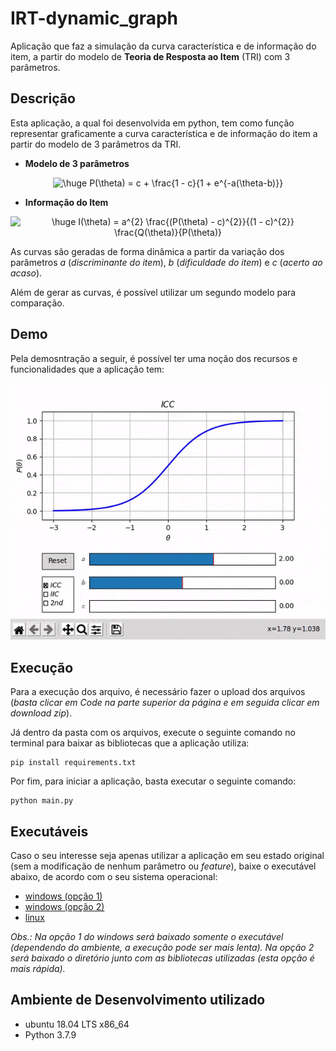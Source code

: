 # IRT-dynamic_graph
Aplicação que faz a simulação da curva característica e de informação do item, a partir do modelo de **Teoria de Resposta ao Item** (TRI) com 3 parâmetros.

## Descrição

Esta aplicação, a qual foi desenvolvida em python, tem como função representar graficamente a curva característica e de informação do item a partir do modelo de 3 parâmetros da TRI. 

* **Modelo de 3 parâmetros**

<p align="center">
<img src="https://latex.codecogs.com/gif.latex?\dpi{90}&space;\huge&space;P(\theta)&space;=&space;c&space;&plus;&space;\frac{1&space;-&space;c}{1&space;&plus;&space;e^{-a(\theta-b)}}" title="\huge P(\theta) = c + \frac{1 - c}{1 + e^{-a(\theta-b)}}" />
  </p>

* **Informação do Item**

<p align="center">
  <img src="https://latex.codecogs.com/gif.latex?\dpi{90}&space;\huge&space;I(\theta)&space;=&space;a^{2}&space;\frac{(P(\theta)&space;-&space;c)^{2}}{(1&space;-&space;c)^{2}}&space;\frac{Q(\theta)}{P(\theta)}" title="\huge I(\theta) = a^{2} \frac{(P(\theta) - c)^{2}}{(1 - c)^{2}} \frac{Q(\theta)}{P(\theta)}" />
  </p>

As curvas são geradas de forma dinâmica a partir da variação dos parâmetros *a* (*discriminante do item*), *b* (*dificuldade do item*) e *c* (*acerto ao acaso*). 

Além de gerar as curvas, é possível utilizar um segundo modelo para comparação.

## Demo

Pela demosntração a seguir, é possível ter uma noção dos recursos e funcionalidades que a aplicação tem:

<p align="center">
  <img src="https://github.com/JNagasava/IRT-dynamic_graph/blob/main/assets/demo.gif"/>
</p>

## Execução

Para a execução dos arquivo, é necessário fazer o upload dos arquivos (*basta clicar em Code na parte superior da página e em seguida clicar em download zip*).

Já dentro da pasta com os arquivos, execute o seguinte comando no terminal para baixar as bibliotecas que a aplicação utiliza:

```
pip install requirements.txt
```

Por fim, para iniciar a aplicação, basta executar o seguinte comando:

```
python main.py
```

## Executáveis

Caso o seu interesse seja apenas utilizar a aplicação em seu estado original (sem a modificação de nenhum parâmetro ou *feature*), baixe o executável abaixo, de acordo com o seu sistema operacional:

* [windows (opção 1)](https://github.com/JNagasava/IRT-dynamic_graph/blob/main/executables/simulador_TRI_windows_x64.exe)
* [windows (opção 2)](https://github.com/JNagasava/IRT-dynamic_graph/blob/main/executables/Simulador_TRI.zip)
* [linux](https://github.com/JNagasava/IRT-dynamic_graph/blob/main/executables/irt_graph)

*Obs.: Na opção 1 do windows será baixado somente o executável (dependendo do ambiente, a execução pode ser mais lenta). Na opção 2 será baixado o diretório junto com as bibliotecas utilizadas (esta opção é mais rápida).*

## Ambiente de Desenvolvimento utilizado

* ubuntu 18.04 LTS x86_64
* Python 3.7.9
